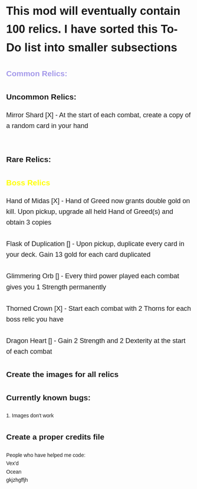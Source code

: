 <!DOCTYPE html>
<html lang="en">
<head>
    <meta charset="UTF-8">
    <meta name="viewport" content="width=device-width, user-scalable=no, initial-scale=1.0, maximum-scale=1.0, minimum-scale=1.0">
    <meta http-equiv="X-UA-Compatible" content="ie=edge">
    <title>To Do</title>
    <style>
        body {
            font-family: Arial, sans-serif;
            line-height: 1.6;
        }
        h1 {
            font-size: 2.2em;
        }
        h3 {
            font-size: 1.5em;
        }
        p, li {
            font-size: 1.3em;
        }
    </style>
</head>

<body>

<h1>This mod will eventually contain 100 relics. I have sorted this To-Do list into smaller subsections</h1>

<h2 style="color: #a499ea;"> Common Relics:</h2>

<h2>Uncommon Relics:</h2>

Mirror Shard [X] - At the start of each combat, create a copy of a random card in your hand
<br> <br>

<h2>Rare Relics:</h2>


<h2 style="color: yellow">Boss Relics</h2>

Hand of Midas [X] - Hand of Greed now grants double gold on kill. Upon pickup, upgrade all held Hand of Greed(s) and obtain 3 copies
<br> <br>
Flask of Duplication [] - Upon pickup, duplicate every card in your deck. Gain 13 gold for each card duplicated
<br> <br>
Glimmering Orb [] - Every third power played each combat gives you 1 Strength permanently
<br> <br>
Thorned Crown [X] - Start each combat with 2 Thorns for each boss relic you have
<br> <br>
Dragon Heart [] - Gain 2 Strength and 2 Dexterity at the start of each combat

<h2>Create the images for all relics</h2>

<h3>Currently known bugs:</h3>
1. Images don't work


<h3> Create a proper credits file</h3>
People who have helped me code:
<br>
Vex'd
<br>
Ocean
<br>
gkjzhgffjh
</body>